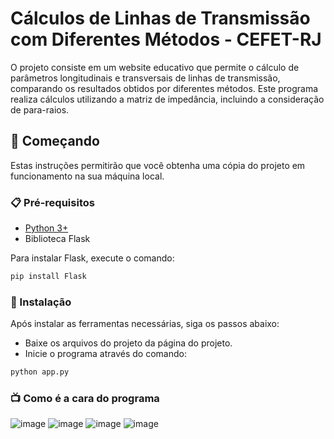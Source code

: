 # Cálculos de Linhas de Transmissão com Diferentes Métodos - CEFET-RJ

O projeto consiste em um website educativo que permite o cálculo de parâmetros longitudinais e transversais de linhas de transmissão, comparando os resultados obtidos por diferentes métodos. Este programa realiza cálculos utilizando a matriz de impedância, incluindo a consideração de para-raios. 

## 🚀 Começando

Estas instruções permitirão que você obtenha uma cópia do projeto em funcionamento na sua máquina local.

### 📋 Pré-requisitos

- [Python 3+](https://www.python.org/)
- Biblioteca Flask

Para instalar Flask, execute o comando:

```bash
pip install Flask
```
### 🔧 Instalação
Após instalar as ferramentas necessárias, siga os passos abaixo:
* Baixe os arquivos do projeto da página do projeto.
* Inicie o programa através do comando:
 ```bash
python app.py
```
### 📺 Como é a cara do programa 
![image](https://github.com/RafaelTheodoroCampos/Projeto_Transm_Energia/assets/94502396/114e6a9d-37c6-4388-8fa0-949249771f9f)
![image](https://github.com/RafaelTheodoroCampos/Projeto_Transm_Energia/assets/94502396/3aa84ca3-6d7a-4fd8-8b1f-cdc6c9cdfee7)
![image](https://github.com/RafaelTheodoroCampos/Projeto_Transm_Energia/assets/94502396/57f49d18-eb86-4df4-85cb-ced91c1fbe6a)
![image](https://github.com/RafaelTheodoroCampos/Projeto_Transm_Energia/assets/94502396/f67faed6-6c07-4079-9b78-9bef0e5cb161)

